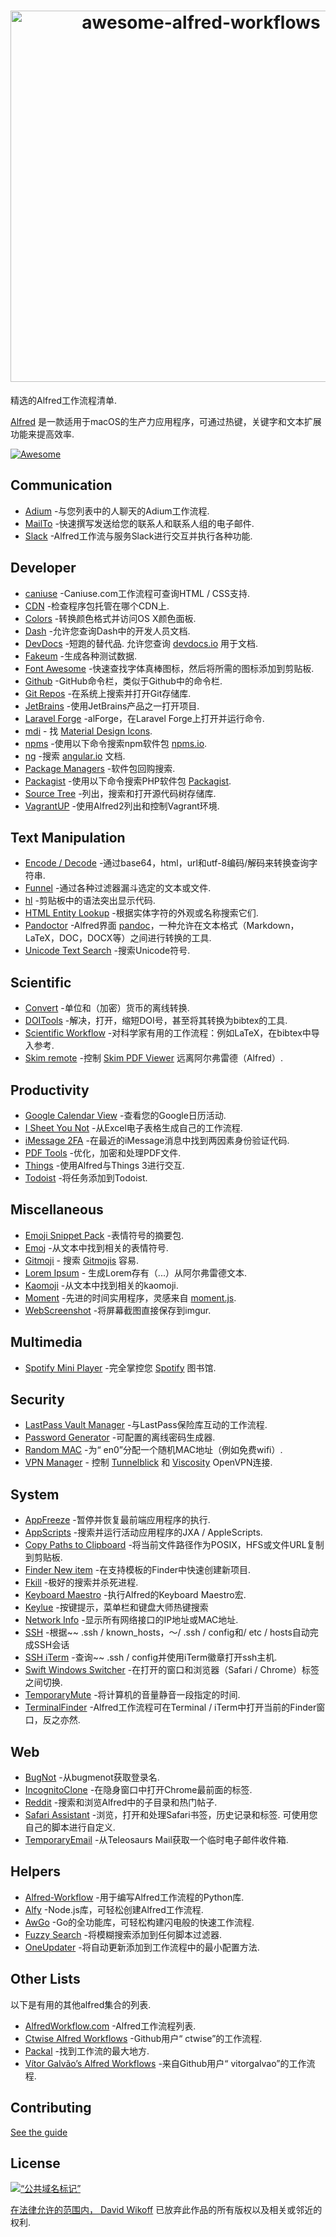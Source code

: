 <div class="github-widget" data-repo="derimagia/awesome-alfred-workflows"></div>
<script async src="https://pagead2.googlesyndication.com/pagead/js/adsbygoogle.js"></script><ins class="adsbygoogle" style="display:block" data-ad-client="ca-pub-6890694312814945" data-ad-slot="5473692530" data-ad-format="auto"  data-full-width-responsive="true"></ins><script>(adsbygoogle = window.adsbygoogle || []).push({});</script>
<h1 align="center">
	<img width="594" src="https://cdn.rawgit.com/derimagia/awesome-alfred-workflows/master/media/header.gif" alt="awesome-alfred-workflows">
	<br>
</h1>

精选的Alfred工作流程清单.

[Alfred](https://www.alfredapp.com/) 是一款适用于macOS的生产力应用程序，可通过热键，关键字和文本扩展功能来提高效率.

[![Awesome](https://cdn.rawgit.com/sindresorhus/awesome/d7305f38d29fed78fa85652e3a63e154dd8e8829/media/badge.svg)](https://github.com/sindresorhus/awesome)


## Communication
- [Adium](http://www.alfredforum.com/topic/1274-adium-workflow/) -与您列表中的人聊天的Adium工作流程.
- [MailTo](https://github.com/deanishe/alfred-mailto) -快速撰写发送给您的联系人和联系人组的电子邮件.
- [Slack](https://github.com/fspinillo/slackfred) -Alfred工作流与服务Slack进行交互并执行各种功能.

## Developer
- [caniuse](https://github.com/willfarrell/alfred-caniuse-workflow) -Caniuse.com工作流程可查询HTML / CSS支持.
- [CDN](https://github.com/willfarrell/alfred-cdn-workflow) -检查程序包托管在哪个CDN上.
- [Colors](http://www.packal.org/workflow/colors) -转换颜色格式并访问OS X颜色面板.
- [Dash](https://kapeli.com/dash) -允许您查询Dash中的开发人员文档.
- [DevDocs](https://github.com/yannickglt/alfred-devdocs)  -短跑的替代品.  允许您查询 [devdocs.io](https://devdocs.io/) 用于文档.
- [Fakeum](https://github.com/deanishe/alfred-fakeum) -生成各种测试数据.
- [Font Awesome](https://github.com/ruedap/alfred2-font-awesome-workflow) -快速查找字体真棒图标，然后将所需的图标添加到剪贴板.
- [Github](https://github.com/gharlan/alfred-github-workflow) -GitHub命令栏，类似于Github中的命令栏.
- [Git Repos](https://github.com/deanishe/alfred-repos) -在系统上搜索并打开Git存储库.
- [JetBrains](https://github.com/bchatard/jetbrains-alfred-workflow) -使用JetBrains产品之一打开项目.
- [Laravel Forge](https://github.com/vmitchell85/alforge) -alForge，在Laravel Forge上打开并运行命令.
- [mdi](https://github.com/importre/alfred-mdi) - 找 [Material Design Icons](https://github.com/google/material-design-icons).
- [npms](https://github.com/sindresorhus/alfred-npms) -使用以下命令搜索npm软件包 [npms.io](https://npms.io).
- [ng](https://github.com/SamVerschueren/alfred-ng) -搜索 [angular.io](https://angular.io) 文档.
- [Package Managers](https://github.com/willfarrell/alfred-pkgman-workflow) -软件包回购搜索.
- [Packagist](https://github.com/vinkla/alfred-packagist) -使用以下命令搜索PHP软件包 [Packagist](https://packagist.org).
- [Source Tree](https://github.com/zhaocai/alfred2-sourcetree-workflow) -列出，搜索和打开源代码树存储库.
- [VagrantUP](https://github.com/m1keil/alfred-vagrant-workflow) -使用Alfred2列出和控制Vagrant环境.

## Text Manipulation
- [Encode / Decode](https://github.com/willfarrell/alfred-encode-decode-workflow) -通过base64，html，url和utf-8编码/解码来转换查询字符串.
- [Funnel](http://www.packal.org/workflow/funnel) -通过各种过滤器漏斗选定的文本或文件.
- [hl](https://github.com/importre/alfred-hl) -剪贴板中的语法突出显示代码.
- [HTML Entity Lookup](https://github.com/ajgon/alfred2-html-entity-lookup) -根据实体字符的外观或名称搜索它们.
- [Pandoctor](https://github.com/smargh/alfred_pandoctor) -Alfred界面 [pandoc](http://pandoc.org)，一种允许在文本格式（Markdown，LaTeX，DOC，DOCX等）之间进行转换的工具.
- [Unicode Text Search](https://github.com/bevesce/unicode-symbols-search) -搜索Unicode符号.

## Scientific
- [Convert](https://github.com/deanishe/alfred-convert) -单位和（加密）货币的离线转换.
- [DOITools](https://github.com/hbuschme/doi-tools-alfred-workflow/) -解决，打开，缩短DOI号，甚至将其转换为bibtex的工具.
- [Scientific Workflow](https://github.com/andrewning/alfred-workflows-scientific) -对科学家有用的工作流程：例如LaTeX，在bibtex中导入参考.
- [Skim remote](http://www.packal.org/workflow/skim-remote) -控制 [Skim PDF Viewer](http://skim-app.sourceforge.net) 远离阿尔弗雷德（Alfred）.

## Productivity
- [Google Calendar View](https://github.com/deanishe/alfred-gcal) -查看您的Google日历活动.
- [I Sheet You Not](https://github.com/deanishe/i-sheet-you-not) -从Excel电子表格生成自己的工作流程.
- [iMessage 2FA](https://github.com/squatto/alfred-imessage-2fa) -在最近的iMessage消息中找到两因素身份验证代码.
- [PDF Tools](https://github.com/xilopaint/alfred-pdf-tools) -优化，加密和处理PDF文件.
- [Things](https://github.com/xilopaint/alfred-things) -使用Alfred与Things 3进行交互.
- [Todoist](https://github.com/moranje/alfred-workflow-todoist) -将任务添加到Todoist.

## Miscellaneous
- [Emoji Snippet Pack](http://joelcalifa.com/blog/alfred-emoji-snippet-pack/) -表情符号的摘要包.
- [Emoj](https://github.com/sindresorhus/alfred-emoj) -从文本中找到相关的表情符号.
- [Gitmoji](https://github.com/leolabs/alfred-gitmoji/) - 搜索 [Gitmojis](https://gitmoji.carloscuesta.me/) 容易.
- [Lorem Ipsum](https://github.com/raarellano/alfred-lorem-ipsum-workflow) - 生成Lorem存有（...）从阿尔弗雷德文本.
- [Kaomoji](https://github.com/vinkla/alfred-kaomoji) -从文本中找到相关的kaomoji.
- [Moment](https://github.com/perfectworks/alfred-workflow-moment) -先进的时间实用程序，灵感来自 [moment.js](https://momentjs.com).
- [WebScreenshot](https://github.com/vitorgalvao/alfred-workflows/tree/master/WebScreenshot) -将屏幕截图直接保存到imgur.

## Multimedia
- [Spotify Mini Player](http://alfred-spotify-mini-player.com) -完全掌控您 [Spotify](https://www.spotify.com) 图书馆.

## Security
- [LastPass Vault Manager](https://github.com/bachya/lp-vault-manager) -与LastPass保险库互动的工作流程.
- [Password Generator](https://github.com/deanishe/alfred-pwgen) -可配置的离线密码生成器.
- [Random MAC](http://www.packal.org/workflow/random-mac) -为“ en0”分配一个随机MAC地址（例如免费wifi）.
- [VPN Manager](https://github.com/deanishe/alfred-vpn-manager) - 控制 [Tunnelblick](https://tunnelblick.net/) 和 [Viscosity](https://www.sparklabs.com/viscosity/) OpenVPN连接.

## System
- [AppFreeze](https://github.com/vitorgalvao/alfred-workflows/tree/master/AppFreeze) -暂停并恢复最前端应用程序的执行.
- [AppScripts](https://github.com/deanishe/alfred-appscripts) -搜索并运行活动应用程序的JXA / AppleScripts.
- [Copy Paths to Clipboard](https://github.com/franzheidl/copy-paths-to-clipboard) -将当前文件路径作为POSIX，HFS或文件URL复制到剪贴板.
- [Finder New item](https://github.com/danielbayley/alfred-finder-new-item) -在支持模板的Finder中快速创建新项目.
- [Fkill](https://github.com/SamVerschueren/alfred-fkill) -极好的搜索并杀死进程.
- [Keyboard Maestro](https://github.com/iansinnott/alfred-maestro) -执行Alfred的Keyboard Maestro宏.
- [Keylue](https://github.com/zhaocai/alfred2-keylue-workflow) -按键提示，菜单栏和键盘大师热键搜索
- [Network Info](http://www.packal.org/workflow/network-info) -显示所有网络接口的IP地址或MAC地址.
- [SSH](https://github.com/isometry/alfred-ssh/) -根据~~ .ssh / known_hosts，〜/ .ssh / config和/ etc / hosts自动完成SSH会话
- [SSH iTerm](https://github.com/hanjm/alfred-ssh-iterm-workflow) -查询~~ .ssh / config并使用iTerm徽章打开ssh主机.
- [Swift Windows Switcher](https://github.com/mandrigin/AlfredSwitchWindows) -在打开的窗口和浏览器（Safari / Chrome）标签之间切换.
- [TemporaryMute](http://www.packal.org/workflow/temporary-mute) -将计算机的音量静音一段指定的时间.
- [TerminalFinder](https://github.com/LeEnno/alfred-terminalfinder) -Alfred工作流程可在Terminal / iTerm中打开当前的Finder窗口，反之亦然.

## Web
- [BugNot](https://github.com/vitorgalvao/alfred-workflows/tree/master/BugNot) -从bugmenot获取登录名.
- [IncognitoClone](https://github.com/vitorgalvao/alfred-workflows/tree/master/IncognitoClone) -在隐身窗口中打开Chrome最前面的标签.
- [Reddit](https://github.com/deanishe/alfred-reddit) -搜索和浏览Alfred中的子目录和热门帖子.
- [Safari Assistant](https://github.com/deanishe/alfred-safari-assistant)  -浏览，打开和处理Safari书签，历史记录和标签.  可使用您自己的脚本进行自定义.
- [TemporaryEmail](https://github.com/vitorgalvao/alfred-workflows/tree/master/TemporaryEmail) -从Teleosaurs Mail获取一个临时电子邮件收件箱.

## Helpers
- [Alfred-Workflow](https://github.com/deanishe/alfred-workflow) -用于编写Alfred工作流程的Python库.
- [Alfy](https://github.com/sindresorhus/alfy) -Node.js库，可轻松创建Alfred工作流程.
- [AwGo](https://github.com/deanishe/awgo) -Go的全功能库，可轻松构建闪电般的快速工作流程.
- [Fuzzy Search](https://github.com/deanishe/alfred-fuzzy) -将模糊搜索添加到任何脚本过滤器.
- [OneUpdater](https://github.com/vitorgalvao/alfred-workflows/tree/master/OneUpdater) -将自动更新添加到工作流程中的最小配置方法.

## Other Lists
以下是有用的其他alfred集合的列表.

- [AlfredWorkflow.com](http://alfredworkflow.com) -Alfred工作流程列表.
- [Ctwise Alfred Workflows](https://github.com/ctwise/alfred-workflows) -Github用户“ ctwise”的工作流程.
- [Packal](http://www.packal.org/) -找到工作流的最大地方.
- [Vítor Galvão’s Alfred Workflows](https://github.com/vitorgalvao/alfred-workflows/) -来自Github用户“ vitorgalvao”的工作流程.

## Contributing
[See the guide](https://github.com/derimagia/awesome-alfred-workflows/blob/master/CONTRIBUTING.md)

## License
<a rel="license" href="http://creativecommons.org/publicdomain/mark/1.0/">
<img src="http://mirrors.creativecommons.org/presskit/buttons/88x31/svg/cc-zero.svg"
      style =“ border-style：none;”  alt =“公共域名标记” /&gt;
</a>

在法律允许的范围内， [David Wikoff](https://github.com/derimagia) 已放弃此作品的所有版权以及相关或邻近的权利.

